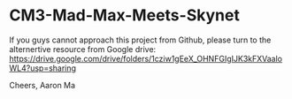 # CM3-Mad-Max-Meets-Skynet

If you guys cannot approach this project from Github, please turn to the alternertive resource from Google drive: https://drive.google.com/drive/folders/1cziw1gEeX_OHNFGIgIJK3kFXVaaloWL4?usp=sharing

Cheers,
Aaron Ma
